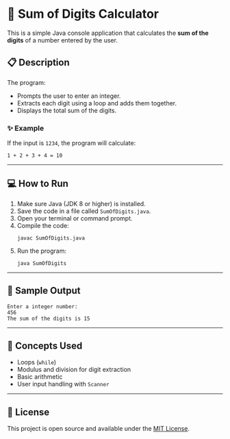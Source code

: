 
# 🔢 Sum of Digits Calculator

This is a simple Java console application that calculates the **sum of the digits** of a number entered by the user.

## 📋 Description

The program:
- Prompts the user to enter an integer.
- Extracts each digit using a loop and adds them together.
- Displays the total sum of the digits.

### ✨ Example

If the input is `1234`, the program will calculate:

```
1 + 2 + 3 + 4 = 10
```

---

## 💻 How to Run

1. Make sure Java (JDK 8 or higher) is installed.
2. Save the code in a file called `SumOfDigits.java`.
3. Open your terminal or command prompt.
4. Compile the code:
   ```
   javac SumOfDigits.java
   ```
5. Run the program:
   ```
   java SumOfDigits
   ```

---

## 🧪 Sample Output

```
Enter a integer number:
456
The sum of the digits is 15
```

---

## 🧠 Concepts Used

- Loops (`while`)
- Modulus and division for digit extraction
- Basic arithmetic
- User input handling with `Scanner`

---

## 📄 License

This project is open source and available under the [MIT License](LICENSE).

